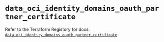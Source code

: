 # `data_oci_identity_domains_oauth_partner_certificate`

Refer to the Terraform Registory for docs: [`data_oci_identity_domains_oauth_partner_certificate`](https://registry.terraform.io/providers/oracle/oci/6.18.0/docs/data-sources/identity_domains_oauth_partner_certificate).
